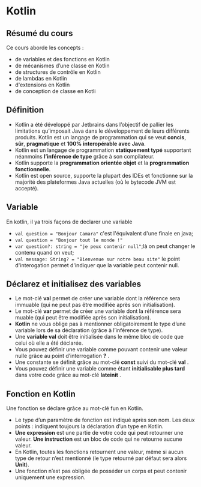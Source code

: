# Kotlin

## Résumé du cours
Ce cours aborde les concepts :
* de variables et des fonctions en Kotlin
* de mécanismes d’une classe en Kotlin
* de structures de contrôle en Kotlin
* de lambdas en Kotlin
* d'extensions en Kotlin
* de conception de classe en Kotli

## Définition
* Kotlin a été développé par Jetbrains dans l’objectif de pallier les limitations qu’imposait Java dans le développement de leurs différents produits.
Kotlin est un langage de programmation qui se veut **concis**, **sûr**, **pragmatique** et **100% interopérable avec Java**.
* Kotlin est un langage de programmation **statiquement typé** supportant néanmoins **l’inférence de type** grâce à son compilateur.
* Kotlin supporte la **programmation orientée objet** et la **programmation fonctionnelle**.
* Kotlin est open source, supporte la plupart des IDEs et fonctionne sur la majorité des plateformes Java actuelles (où le bytecode JVM est accepté).

## Variable
En kotlin, il ya trois façons de declarer une variable
* <code>val question = "Bonjour Camara"</code> c'est l'équivalent d'une finale en java;
* <code>val question = "Bonjour tout le monde !"</code> 
* <code>var question?: string = "je peux contenir null"</code>;là on peut changer le contenu quand on veut;
* <code>val message: String? = "Bienvenue sur notre beau site"</code> le point d'interogation permet d'indiquer que la variable peut contenir null.

## Déclarez et initialisez des variables
* Le mot-clé  **val**  permet de créer une variable dont la référence sera immuable (qui ne peut pas être modifiée après son initialisation).
* Le mot-clé  **var**  permet de créer une variable dont la référence sera muable (qui peut être modifiée après son initialisation).
* **Kotlin** ne vous oblige pas à mentionner obligatoirement le type d’une variable lors de sa déclaration (grâce à l’inférence de type).
* Une **variable  val**  doit être initialisée dans le même bloc de code que celui où elle a été déclarée.
* Vous pouvez définir une variable comme pouvant contenir une valeur nulle grâce au point d’interrogation  **?** .
* Une constante se définit grâce au mot-clé  **const**  suivi du mot-clé **val**  .
* Vous pouvez définir une variable comme étant **initialisable plus tard** dans votre code grâce au mot-clé  **lateinit**  .

## Fonction en Kotlin
Une fonction se déclare grâce au mot-clé  fun  en Kotlin.
* Le type d’un paramètre de fonction est indiqué après son nom. Les deux points  :  indiquent toujours la déclaration d’un type en Kotlin.
* **Une expression** est une partie de votre code qui peut retourner une valeur. **Une instruction** est un bloc de code qui ne retourne aucune valeur.
* En Kotlin, toutes les fonctions retournent une valeur, même si aucun type de retour n’est mentionné (le type retourné par défaut sera alors **Unit**).
* Une fonction n’est pas obligée de posséder un corps et peut contenir uniquement une expression.
